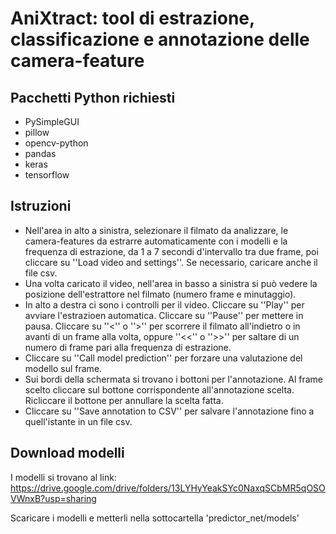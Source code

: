 # AniXtract: tool di estrazione, classificazione e annotazione delle camera-feature

## Pacchetti Python richiesti
 - PySimpleGUI
 - pillow
 - opencv-python
 - pandas
 - keras
 - tensorflow

## Istruzioni

 - Nell'area in alto a sinistra, selezionare il filmato da analizzare, le camera-features da estrarre automaticamente con i modelli e la frequenza
di estrazione, da 1 a 7 secondi d'intervallo tra due frame, poi cliccare su ''Load video and settings''. Se necessario, caricare anche il file csv.
 - Una volta caricato il video, nell'area in basso a sinistra si può vedere la posizione dell'estrattore nel filmato (numero frame e minutaggio).
 - In alto a destra ci sono i controlli per il video. Cliccare su ''Play'' per avviare l'estrazioen automatica. Cliccare su ''Pause'' per mettere in pausa.
 Cliccare su ''<'' o ''>'' per scorrere il filmato all'indietro o in avanti di un frame alla volta, oppure ''<<'' o ''>>'' per saltare di un numero
 di frame pari alla frequenza di estrazione.
 - Cliccare su ''Call model prediction'' per forzare una valutazione del modello sul frame.
 - Sui bordi della schermata si trovano i bottoni per l'annotazione. Al frame scelto cliccare sul bottone corrispondente all'annotazione scelta. Ricliccare
 il bottone per annullare la scelta fatta.
 - Cliccare su ''Save annotation to CSV'' per salvare l'annotazione fino a quell'istante in un file csv.

## Download modelli
I modelli si trovano al link: https://drive.google.com/drive/folders/13LYHyYeakSYc0NaxqSCbMR5qOSOVWnxB?usp=sharing

Scaricare i modelli e metterli nella sottocartella 'predictor_net/models'
